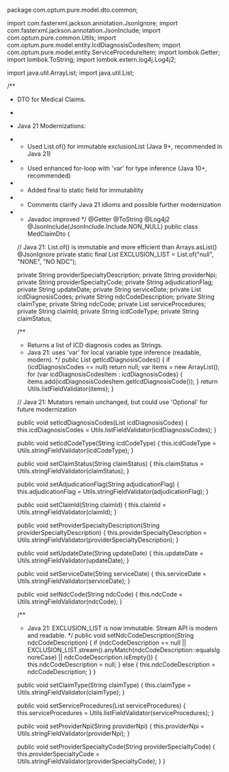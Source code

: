 package com.optum.pure.model.dto.common;

import com.fasterxml.jackson.annotation.JsonIgnore;
import com.fasterxml.jackson.annotation.JsonInclude;
import com.optum.pure.common.Utils;
import com.optum.pure.model.entity.IcdDiagnosisCodesItem;
import com.optum.pure.model.entity.ServiceProcedureItem;
import lombok.Getter;
import lombok.ToString;
import lombok.extern.log4j.Log4j2;

import java.util.ArrayList;
import java.util.List;

/**
 * DTO for Medical Claims.
 *
 * Java 21 Modernizations:
 * - Used List.of() for immutable exclusionList (Java 9+, recommended in Java 21)
 * - Used enhanced for-loop with 'var' for type inference (Java 10+, recommended)
 * - Added final to static field for immutability
 * - Comments clarify Java 21 idioms and possible further modernization
 * - Javadoc improved
 */
@Getter
@ToString
@Log4j2
@JsonInclude(JsonInclude.Include.NON_NULL)
public class MedClaimDto {

    // Java 21: List.of() is immutable and more efficient than Arrays.asList()
    @JsonIgnore
    private static final List<String> EXCLUSION_LIST = List.of("null", "NONE", "NO NDC");

    private String providerSpecialtyDescription;
    private String providerNpi;
    private String providerSpecialtyCode;
    private String adjudicationFlag;
    private String updateDate;
    private String serviceDate;
    private List<IcdDiagnosisCodesItem> icdDiagnosisCodes;
    private String ndcCodeDescription;
    private String claimType;
    private String ndcCode;
    private List<ServiceProcedureItem> serviceProcedures;
    private String claimId;
    private String icdCodeType;
    private String claimStatus;

    /**
     * Returns a list of ICD diagnosis codes as Strings.
     * Java 21: uses 'var' for local variable type inference (readable, modern).
     */
    public List<String> getIcdDiagnosisCodes() {
        if (icdDiagnosisCodes == null)
            return null;
        var items = new ArrayList<String>();
        for (var icdDiagnosisCodesItem : icdDiagnosisCodes) {
            items.add(icdDiagnosisCodesItem.getIcdDiagnosisCode());
        }
        return Utils.listFieldValidator(items);
    }

    // Java 21: Mutators remain unchanged, but could use 'Optional' for future modernization

    public void setIcdDiagnosisCodes(List<IcdDiagnosisCodesItem> icdDiagnosisCodes) {
        this.icdDiagnosisCodes = Utils.listFieldValidator(icdDiagnosisCodes);
    }

    public void setIcdCodeType(String icdCodeType) {
        this.icdCodeType = Utils.stringFieldValidator(icdCodeType);
    }

    public void setClaimStatus(String claimStatus) {
        this.claimStatus = Utils.stringFieldValidator(claimStatus);
    }

    public void setAdjudicationFlag(String adjudicationFlag) {
        this.adjudicationFlag = Utils.stringFieldValidator(adjudicationFlag);
    }

    public void setClaimId(String claimId) {
        this.claimId = Utils.stringFieldValidator(claimId);
    }

    public void setProviderSpecialtyDescription(String providerSpecialtyDescription) {
        this.providerSpecialtyDescription = Utils.stringFieldValidator(providerSpecialtyDescription);
    }

    public void setUpdateDate(String updateDate) {
        this.updateDate = Utils.stringFieldValidator(updateDate);
    }

    public void setServiceDate(String serviceDate) {
        this.serviceDate = Utils.stringFieldValidator(serviceDate);
    }

    public void setNdcCode(String ndcCode) {
        this.ndcCode = Utils.stringFieldValidator(ndcCode);
    }

    /**
     * Java 21: EXCLUSION_LIST is now immutable. Stream API is modern and readable.
     */
    public void setNdcCodeDescription(String ndcCodeDescription) {
        if (ndcCodeDescription == null || EXCLUSION_LIST.stream().anyMatch(ndcCodeDescription::equalsIgnoreCase)
                || ndcCodeDescription.isEmpty()) {
            this.ndcCodeDescription = null;
        } else {
            this.ndcCodeDescription = ndcCodeDescription;
        }
    }

    public void setClaimType(String claimType) {
        this.claimType = Utils.stringFieldValidator(claimType);
    }

    public void setServiceProcedures(List<ServiceProcedureItem> serviceProcedures) {
        this.serviceProcedures = Utils.listFieldValidator(serviceProcedures);
    }

    public void setProviderNpi(String providerNpi) {
        this.providerNpi = Utils.stringFieldValidator(providerNpi);
    }

    public void setProviderSpecialtyCode(String providerSpecialtyCode) {
        this.providerSpecialtyCode = Utils.stringFieldValidator(providerSpecialtyCode);
    }
}
